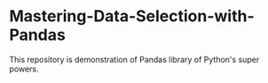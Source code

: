# Mastering-Data-Selection-with-Pandas
This repository is demonstration of Pandas library of Python's super powers.
